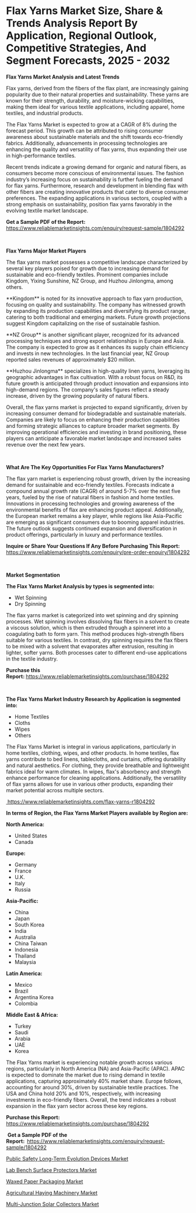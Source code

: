 <p><h1>Flax Yarns Market Size, Share & Trends Analysis Report By Application, Regional Outlook, Competitive Strategies, And Segment Forecasts, 2025 - 2032</h1></p><p><strong>Flax Yarns Market Analysis and Latest Trends</strong></p>
<p><p>Flax yarns, derived from the fibers of the flax plant, are increasingly gaining popularity due to their natural properties and sustainability. These yarns are known for their strength, durability, and moisture-wicking capabilities, making them ideal for various textile applications, including apparel, home textiles, and industrial products.</p><p>The Flax Yarns Market is expected to grow at a CAGR of 8% during the forecast period. This growth can be attributed to rising consumer awareness about sustainable materials and the shift towards eco-friendly fabrics. Additionally, advancements in processing technologies are enhancing the quality and versatility of flax yarns, thus expanding their use in high-performance textiles.</p><p>Recent trends indicate a growing demand for organic and natural fibers, as consumers become more conscious of environmental issues. The fashion industry’s increasing focus on sustainability is further fueling the demand for flax yarns. Furthermore, research and development in blending flax with other fibers are creating innovative products that cater to diverse consumer preferences. The expanding applications in various sectors, coupled with a strong emphasis on sustainability, position flax yarns favorably in the evolving textile market landscape.</p></p>
<p><strong>Get a Sample PDF of the Report:&nbsp;</strong> <a href="https://www.reliablemarketinsights.com/enquiry/request-sample/1804292?utm_campaign=2956&utm_medium=2&utm_source=Github&utm_content=ia&utm_term=01042025&utm_id=flax-yarns">https://www.reliablemarketinsights.com/enquiry/request-sample/1804292</a></p>
<p>&nbsp;</p>
<p><strong>Flax Yarns Major Market Players</strong></p>
<p><p>The flax yarns market possesses a competitive landscape characterized by several key players poised for growth due to increasing demand for sustainable and eco-friendly textiles. Prominent companies include Kingdom, Yixing Sunshine, NZ Group, and Huzhou Jinlongma, among others.</p><p>**Kingdom** is noted for its innovative approach to flax yarn production, focusing on quality and sustainability. The company has witnessed growth by expanding its production capabilities and diversifying its product range, catering to both traditional and emerging markets. Future growth projections suggest Kingdom capitalizing on the rise of sustainable fashion.</p><p>**NZ Group** is another significant player, recognized for its advanced processing techniques and strong export relationships in Europe and Asia. The company is expected to grow as it enhances its supply chain efficiency and invests in new technologies. In the last financial year, NZ Group reported sales revenues of approximately $20 million.</p><p>**Huzhou Jinlongma** specializes in high-quality linen yarns, leveraging its geographic advantages in flax cultivation. With a robust focus on R&D, its future growth is anticipated through product innovation and expansions into high-demand regions. The company's sales figures reflect a steady increase, driven by the growing popularity of natural fibers.</p><p>Overall, the flax yarns market is projected to expand significantly, driven by increasing consumer demand for biodegradable and sustainable materials. Companies are likely to focus on enhancing their production capabilities and forming strategic alliances to capture broader market segments. By improving operational efficiencies and investing in brand positioning, these players can anticipate a favorable market landscape and increased sales revenue over the next few years.</p></p>
<p>&nbsp;</p>
<p><strong>What Are The Key Opportunities For Flax Yarns Manufacturers?</strong></p>
<p><p>The flax yarn market is experiencing robust growth, driven by the increasing demand for sustainable and eco-friendly textiles. Forecasts indicate a compound annual growth rate (CAGR) of around 5-7% over the next five years, fueled by the rise of natural fibers in fashion and home textiles. Innovations in processing technologies and growing awareness of the environmental benefits of flax are enhancing product appeal. Additionally, the European market remains a key player, while regions like Asia-Pacific are emerging as significant consumers due to booming apparel industries. The future outlook suggests continued expansion and diversification in product offerings, particularly in luxury and performance textiles.</p></p>
<p><strong>Inquire or Share Your Questions If Any Before Purchasing This Report:</strong> <a href="https://www.reliablemarketinsights.com/enquiry/pre-order-enquiry/1804292?utm_campaign=2956&utm_medium=2&utm_source=Github&utm_content=ia&utm_term=01042025&utm_id=flax-yarns">https://www.reliablemarketinsights.com/enquiry/pre-order-enquiry/1804292</a></p>
<p>&nbsp;</p>
<p><strong>Market Segmentation</strong></p>
<p><strong>The Flax Yarns Market Analysis by types is segmented into:</strong></p>
<p><ul><li>Wet Spinning</li><li>Dry Spinning</li></ul></p>
<p><p>The flax yarns market is categorized into wet spinning and dry spinning processes. Wet spinning involves dissolving flax fibers in a solvent to create a viscous solution, which is then extruded through a spinneret into a coagulating bath to form yarn. This method produces high-strength fibers suitable for various textiles. In contrast, dry spinning requires the flax fibers to be mixed with a solvent that evaporates after extrusion, resulting in lighter, softer yarns. Both processes cater to different end-use applications in the textile industry.</p></p>
<p><strong>Purchase this Report:&nbsp;</strong><a href="https://www.reliablemarketinsights.com/purchase/1804292?utm_campaign=2956&utm_medium=2&utm_source=Github&utm_content=ia&utm_term=01042025&utm_id=flax-yarns">https://www.reliablemarketinsights.com/purchase/1804292</a></p>
<p>&nbsp;</p>
<p><strong>The Flax Yarns Market Industry Research by Application is segmented into:</strong></p>
<p><ul><li>Home Textiles</li><li>Cloths</li><li>Wipes</li><li>Others</li></ul></p>
<p><p>The Flax Yarns Market is integral in various applications, particularly in home textiles, clothing, wipes, and other products. In home textiles, flax yarns contribute to bed linens, tablecloths, and curtains, offering durability and natural aesthetics. For clothing, they provide breathable and lightweight fabrics ideal for warm climates. In wipes, flax's absorbency and strength enhance performance for cleaning applications. Additionally, the versatility of flax yarns allows for use in various other products, expanding their market potential across multiple sectors.</p></p>
<p><a href="https://www.reliablemarketinsights.com/flax-yarns-r1804292?utm_campaign=2956&utm_medium=2&utm_source=Github&utm_content=ia&utm_term=01042025&utm_id=flax-yarns">&nbsp;https://www.reliablemarketinsights.com/flax-yarns-r1804292</a></p>
<p><strong>In terms of Region, the Flax Yarns Market Players available by Region are:</strong></p>
<p>
    <p> <strong> North America: </strong>
        <ul>
            <li>United States</li>
            <li>Canada</li>
        </ul>
        </p> 
    <p> <strong> Europe: </strong>
        <ul>
            <li>Germany</li>
            <li>France</li>
            <li>U.K.</li>
            <li>Italy</li>
            <li>Russia</li>
        </ul>
        </p> 
    <p> <strong> Asia-Pacific: </strong>
        <ul>
            <li>China</li>
            <li>Japan</li>
            <li>South Korea</li>
            <li>India</li>
            <li>Australia</li>
            <li>China Taiwan</li>
            <li>Indonesia</li>
            <li>Thailand</li>
            <li>Malaysia</li>
        </ul>
        </p> 
    <p> <strong> Latin America: </strong>
        <ul>
            <li>Mexico</li>
            <li>Brazil</li>
            <li>Argentina Korea</li>
            <li>Colombia</li>
        </ul>
        </p> 
    <p> <strong> Middle East & Africa: </strong>
        <ul>
            <li>Turkey</li>
            <li>Saudi</li>
            <li>Arabia</li>
            <li>UAE</li>
            <li>Korea</li>
        </ul>
    </p>
    </p>
<p><p>The Flax Yarns market is experiencing notable growth across various regions, particularly in North America (NA) and Asia-Pacific (APAC). APAC is expected to dominate the market due to rising demand in textile applications, capturing approximately 40% market share. Europe follows, accounting for around 30%, driven by sustainable textile practices. The USA and China hold 20% and 10%, respectively, with increasing investments in eco-friendly fibers. Overall, the trend indicates a robust expansion in the flax yarn sector across these key regions.</p></p>
<p><strong>Purchase this Report: </strong><a href="https://www.reliablemarketinsights.com/purchase/1804292?utm_campaign=2956&utm_medium=2&utm_source=Github&utm_content=ia&utm_term=01042025&utm_id=flax-yarns">https://www.reliablemarketinsights.com/purchase/1804292</a></p>
<p>&nbsp;<strong>Get a Sample PDF of the Report:&nbsp;&nbsp;</strong><a href="https://www.reliablemarketinsights.com/enquiry/request-sample/1804292?utm_campaign=2956&utm_medium=2&utm_source=Github&utm_content=ia&utm_term=01042025&utm_id=flax-yarns">https://www.reliablemarketinsights.com/enquiry/request-sample/1804292</a></p>
<p><strong></strong></p>
<p><p><a href="https://www.linkedin.com/pulse/15-cagr-forecast-thepublic-safety-long-term-evolution-devices-odg0e?utm_campaign=2956&utm_medium=2&utm_source=Github&utm_content=ia&utm_term=01042025&utm_id=flax-yarns">Public Safety Long-Term Evolution Devices Market</a></p><p><a href="https://www.linkedin.com/pulse/unlocking-insights-lab-bench-surface-protectors-market-2025-2032-uej9e?utm_campaign=2956&utm_medium=2&utm_source=Github&utm_content=ia&utm_term=01042025&utm_id=flax-yarns">Lab Bench Surface Protectors Market</a></p><p><a href="https://github.com/leyesamilej/Market-Research-Report-List-1/blob/main/waxed-paper-packaging-market.md?utm_campaign=2956&utm_medium=2&utm_source=Github&utm_content=ia&utm_term=01042025&utm_id=flax-yarns">Waxed Paper Packaging Market</a></p><p><a href="https://www.linkedin.com/pulse/comprehensive-analysis-agricultural-haying-machinery-market-from-qejpe?utm_campaign=2956&utm_medium=2&utm_source=Github&utm_content=ia&utm_term=01042025&utm_id=flax-yarns">Agricultural Haying Machinery Market</a></p><p><a href="https://www.linkedin.com/pulse/market-analysis-multi-junction-solar-collectors-trends-share-lpmve?utm_campaign=2956&utm_medium=2&utm_source=Github&utm_content=ia&utm_term=01042025&utm_id=flax-yarns">Multi-Junction Solar Collectors Market</a></p></p>